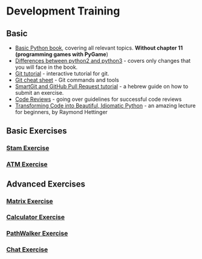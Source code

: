 # Development Training

## Basic

* [Basic Python book](https://data.cyber.org.il/python/python_book.pdf), covering all relevant topics. **Without chapter 11 (programming games with PyGame**)
* [Differences between python2 and python3](https://docs.google.com/document/d/1j4o4miSjwVqJiJQ3MBguWVyEDT-0sr04RKkgeljeLT8/) - covers only changes that you will face in the book.
* [Git tutorial](https://learngitbranching.js.org/) - interactive tutorial for git.
* [Git cheat sheet](https://github.github.com/training-kit/downloads/github-git-cheat-sheet.pdf) - Git commands and tools
* [SmartGit and GitHub Pull Request tutorial](https://docs.google.com/document/d/19Hu4IxqJXdJYVHWpzRMOam7iFhL11bKBEv5tB7StHag/edit?usp=sharing) - a hebrew guide on how to submit an exercise.
* [Code Reviews](https://v1.overleaf.com/articles/code-reviews/vtnrhxccmspp.pdf) -  going over guidelines for successful code reviews
* [Transforming Code into Beautiful, Idiomatic Python](https://www.youtube.com/watch?v=OSGv2VnC0go) - an amazing lecture for beginners, by Raymond Hettinger

## Basic Exercises

### [Stam Exercise](basic/stam/README.md)
### [ATM Exercise](basic/atm/README.md)

## Advanced Exercises

### [Matrix Exercise](advanced/matrix/Guy/README.md)
### [Calculator Exercise](advanced/calculator/README.md)
### [PathWalker Exercise](advanced/path_walker/README.md)
### [Chat Exercise](advanced/chat/README.md)
